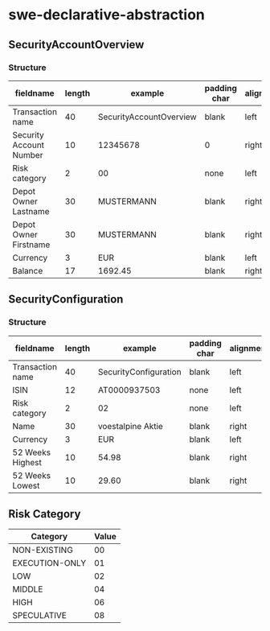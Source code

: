 # swe-declarative-abstraction

## SecurityAccountOverview

### Structure

fieldname | length | example | padding char | alignment
--------- | ------ | ------- | ------------ | ---------
Transaction name | 40 | SecurityAccountOverview | blank | left
Security Account Number | 10 | 12345678 | 0 | right
Risk category | 2 | 00 | none | left
Depot Owner Lastname | 30 | MUSTERMANN | blank | right
Depot Owner Firstname | 30 | MUSTERMANN | blank | right
Currency | 3 | EUR | blank | left
Balance | 17 | 1692.45 | blank | right

## SecurityConfiguration

### Structure

fieldname | length | example | padding char | alignment
--------- | ------ | ------- | ------------ | ---------
Transaction name | 40 | SecurityConfiguration | blank | left
ISIN | 12 | AT0000937503 | none | left
Risk category | 2 | 02 | none | left
Name | 30 | voestalpine Aktie | blank | right
Currency | 3 | EUR | blank | left
52 Weeks Highest | 10 | 54.98 | blank | right
52 Weeks Lowest | 10 | 29.60 | blank | right

## Risk Category

Category | Value
-------- | -----
NON-EXISTING | 00
EXECUTION-ONLY | 01
LOW | 02
MIDDLE | 04
HIGH | 06
SPECULATIVE | 08



